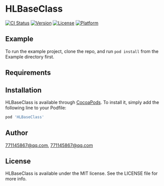 # HLBaseClass

[![CI Status](https://img.shields.io/travis/771145867@qq.com/HLBaseClass.svg?style=flat)](https://travis-ci.org/771145867@qq.com/HLBaseClass)
[![Version](https://img.shields.io/cocoapods/v/HLBaseClass.svg?style=flat)](https://cocoapods.org/pods/HLBaseClass)
[![License](https://img.shields.io/cocoapods/l/HLBaseClass.svg?style=flat)](https://cocoapods.org/pods/HLBaseClass)
[![Platform](https://img.shields.io/cocoapods/p/HLBaseClass.svg?style=flat)](https://cocoapods.org/pods/HLBaseClass)

## Example

To run the example project, clone the repo, and run `pod install` from the Example directory first.

## Requirements

## Installation

HLBaseClass is available through [CocoaPods](https://cocoapods.org). To install
it, simply add the following line to your Podfile:

```ruby
pod 'HLBaseClass'
```

## Author

771145867@qq.com, 771145867@qq.com

## License

HLBaseClass is available under the MIT license. See the LICENSE file for more info.
